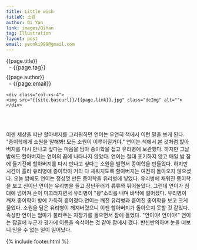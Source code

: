 ```yaml
---
title: Little wish
titleK: 소원
author: Qi Yan
link: images/QiYan
tag: Illustration
layout: post
email: yeonki999@gmail.com
---	
```


<div class="container">

<div class="deDep">
{{page.title}}<br>
<p style="font-size:15px; margin:0px; padding:0px 0px 0px 8px; margin:0px 0px 8px 0px;">- {{page.tag}}</p>
{{page.author}}<br>
<p style="font-size:15px; margin:0px; padding:0px 0px 0px 8px;">- {{page.email}}</p>
</div>


<div class="row" class="imgcolor">
	
	<div class="col-xs-4">
	<img src="{{site.baseurl}}/{{page.link}}.jpg" class="deImg" alt=""></div>
	
</div>
<br>

<div class="det lato">






</div>

<br>

<div class="noto">

이젠 세상을 떠난 할아버지를 그리워하던 연이는 우연히 책에서 이런 말을 보게 된다. "종이학에게 소원을 말해봐! 모든 소원이 이루어질거야." 연이는 책에서 본 것처럼 할아버지를 다시 만나고 싶다는 마음을 담아 종이학을 접고 유리병에 보관했다. 
하지만 그날 밤에도 할아버지는 연이의 꿈에 나타나지 않았다. 연이는 절대 포기하지 않고 매일 밤 잠에 들기전에 할아버지를 다시 만나고 싶다는 소원을 빌면서 종이학을 만들었다. 하지만 시간이 흘러 유리병에 종이학이 거의 다 채워지도록 할아버지는 여전히 돌아오지 않으셨다. 오늘 밤에도 연이는 정성껏 만든 종이학을 유리병에 넣었다. 유리병에 채워진 종이학을 보고 신이난 연이는 유리병을 들고 장난꾸러기 류류와 뛰어놀았다. 그런데 연이가 침대에 넘어져 손이 미끄러지면서 유리병이 "꽝"소리를 내며 바닥에 떨어졌다. 유리병이 깨져 종이학이 방에 가득히 흩어졌다.연이는 깨진 유리병과 흩어진 종이학을 보고 크게 울었다. 소원을 담은 유리병이 깨져버렸으니 이젠 할아버지가 돌아오지 못할 것 같았다. 속상한 연이는 엄마가 불러주는 자장가를 들으면서 잠에 들었다. "연이야! 연이야!" 연이는 잠결에 누군가 귓가에 이름을 속삭이는 것 같아 잠에서 깼다. 반신반의하며 눈을 떠보니 믿을 수 없는 일이 일어났다.


</div>


	

</div> 

{% include footer.html %}